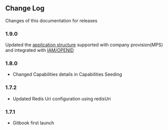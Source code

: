 ## Change Log

Changes of this documentation for releases

### 1.9.0
Updated the [application structure](./ARCHITECTURE.md) supported with company provision(MPS) and integrated with [IAM/OPENID](./IAM_INTEGRATION.md)

### 1.8.0
- Changed Capabilities details in Capabilities Seeding

### 1.7.2
- Updated Redis Uri configuration using redisUri

### 1.7.1
- Gitbook first launch
